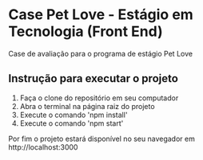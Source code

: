 # Case Pet Love - Estágio em Tecnologia (Front End)

Case de avaliação para o programa de estágio Pet Love

## Instrução para executar o projeto

1. Faça o clone do repositório em seu computador
2. Abra o terminal na página raiz do projeto
3. Execute o comando 'npm install'
4. Execute o comando 'npm start'

Por fim o projeto estará disponível no seu navegador em http://localhost:3000
